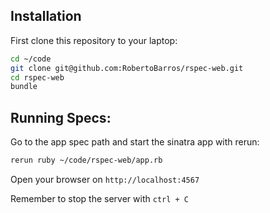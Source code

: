 ## Installation

First clone this repository to your laptop:

```bash
cd ~/code
git clone git@github.com:RobertoBarros/rspec-web.git
cd rspec-web
bundle
```

## Running Specs:

Go to the app spec path and start the sinatra app with rerun:

```bash
rerun ruby ~/code/rspec-web/app.rb
```

Open your browser on `http://localhost:4567`

Remember to stop the server with `ctrl + C`
